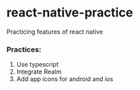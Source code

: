 # react-native-practice
Practicing features of react native

### Practices:
1. Use typescript
2. Integrate Realm
3. Add app icons for android and ios
